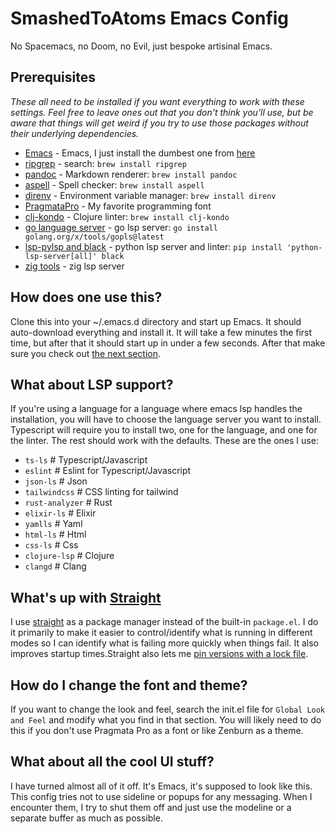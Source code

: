 # SmashedToAtoms Emacs Config

No Spacemacs, no Doom, no Evil, just bespoke artisinal Emacs.


## Prerequisites

_These all need to be installed if you want everything to work with these
settings.  Feel free to leave ones out that you don't think you'll use, but be
aware that things will get weird if you try to use those packages without their
underlying dependencies._

- [Emacs](https://www.gnu.org/) - Emacs, I just install the dumbest one from
  [here](https://emacsformacosx.com/)
- [ripgrep](https://github.com/BurntSushi/ripgrep) - search: `brew install
  ripgrep`
- [pandoc](https://pandoc.org/) - Markdown renderer: `brew install pandoc`
- [aspell](http://aspell.net/) - Spell checker: `brew install aspell`
- [direnv](https://direnv.net/) - Environment variable manager: `brew install direnv`
- [PragmataPro](https://github.com/fabrizioschiavi/pragmatapro) - My favorite
  programming font
- [clj-kondo](https://github.com/clj-kondo/clj-kondo) - Clojure linter: `brew
  install clj-kondo`
- [go language server](https://github.com/golang/tools/tree/master/gopls) - go
  lsp server: `go install golang.org/x/tools/gopls@latest`
- [lsp-pylsp and black](https://emacs-lsp.github.io/lsp-mode/page/lsp-pylsp/) -
  python lsp server and linter: `pip install
  'python-lsp-server[all]' black`
- [zig tools](https://github.com/zigtools/zls) - zig lsp server


## How does one use this?

Clone this into your ~/.emacs.d directory and start up Emacs.  It should
auto-download everything and install it.  It will take a few minutes the first
time, but after that it should start up in under a few seconds.  After that make
sure you check out [the next section](#what-about-lsp-support).


## What about LSP support?

If you're using a language for a language where emacs lsp handles the
installation, you will have to choose the language server you want to install.
Typescript will require you to install two, one for the language, and one for
the linter.  The rest should work with the defaults.  These are the ones I use:

- `ts-ls` # Typescript/Javascript
- `eslint` # Eslint for Typescript/Javascript
- `json-ls` # Json
- `tailwindcss` # CSS linting for tailwind
- `rust-analyzer` # Rust
- `elixir-ls` # Elixir
- `yamlls` # Yaml
- `html-ls` # Html
- `css-ls` # Css
- `clojure-lsp` # Clojure
- `clangd` # Clang


## What's up with [Straight](https://github.com/radian-software/straight.el)

I use [straight](https://github.com/radian-software/straight.el) as a package
manager instead of the built-in `package.el`.  I do it primarily to make it
easier to control/identify what is running in different modes so I can identify
what is failing more quickly when things fail.  It also improves startup
times.Straight also lets me [pin versions with a lock
file](https://github.com/radian-software/straight.el#configuration-reproducibility).


## How do I change the font and theme?

If you want to change the look and feel, search the init.el file for `Global
Look and Feel` and modify what you find in that section.  You will likely need
to do this if you don't use Pragmata Pro as a font or like Zenburn as a theme.


## What about all the cool UI stuff?

I have turned almost all of it off.  It's Emacs, it's supposed to look like
this.  This config tries not to use sideline or popups for any messaging.  When
I encounter them, I try to shut them off and just use the modeline or a separate
buffer as much as possible.
